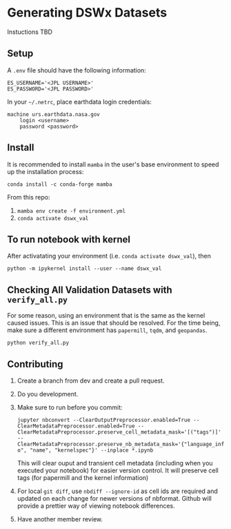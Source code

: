 # Generating DSWx Datasets

Instuctions TBD

## Setup

A `.env` file should have the following information:

```
ES_USERNAME='<JPL USERNAME>'
ES_PASSWORD='<JPL PASSWORD>'
```

In your `~/.netrc`, place earthdata login credentials:

```
machine urs.earthdata.nasa.gov
    login <username>
    password <password>
```

## Install
It is recommended to install `mamba` in the user's base environment to speed up the installation process:

`conda install -c conda-forge mamba`

From this repo:

1. `mamba env create -f environment.yml`
3. `conda activate dswx_val`

## To run notebook with kernel

After activatating your environment (i.e. `conda activate dswx_val`), then

`python -m ipykernel install --user --name dswx_val`


## Checking All Validation Datasets with `verify_all.py`

For some reason, using an environment that is the same as the kernel caused issues. This is an issue that should be resolved. For the time being, make sure a different environment has `papermill`, `tqdm`, and `geopandas`.

```
python verify_all.py
```


## Contributing

1. Create a branch from dev and create a pull request.
2. Do you development.
3. Make sure to run before you commit:

   ```jupyter nbconvert --ClearOutputPreprocessor.enabled=True --ClearMetadataPreprocessor.enabled=True --ClearMetadataPreprocessor.preserve_cell_metadata_mask='[("tags")]' --ClearMetadataPreprocessor.preserve_nb_metadata_mask='{"language_info", "name", "kernelspec"}' --inplace *.ipynb```

    This will clear ouput and transient cell metadata (including when you executed your notebook) for easier version control. It will preserve cell tags (for papermill and the kernel information)

4. For local `git diff`, use `nbdiff --ignore-id` as cell ids are required and updated on each change for newer versions of nbformat. Github will provide a prettier way of viewing notebook differences.
5. Have another member review.

